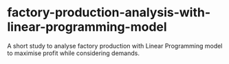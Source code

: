 # factory-production-analysis-with-linear-programming-model
A short study to analyse factory production with Linear Programming model to maximise profit while considering demands.
